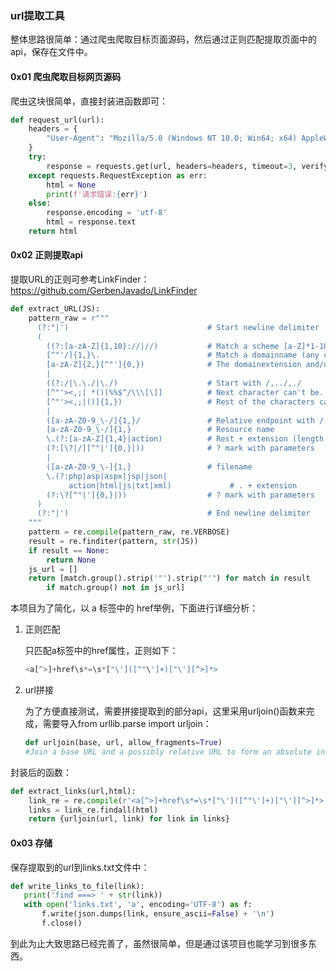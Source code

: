 ### url提取工具

整体思路很简单：通过爬虫爬取目标页面源码，然后通过正则匹配提取页面中的api，保存在文件中。



#### 0x01 爬虫爬取目标网页源码

爬虫这块很简单，直接封装进函数即可：

```python
def request_url(url):
    headers = {
        "User-Agent": "Mozilla/5.0 (Windows NT 10.0; Win64; x64) AppleWebKit/537.36 (KHTML, like Gecko) Chrome/74.0.3729.108 Safari/537.36"
    }
    try:
        response = requests.get(url, headers=headers, timeout=3, verify=False)
    except requests.RequestException as err:
        html = None
        print(f'请求错误:{err}')
    else:
        response.encoding = 'utf-8'
        html = response.text
    return html
```



#### 0x02 正则提取api

提取URL的正则可参考LinkFinder：https://github.com/GerbenJavado/LinkFinder

```python
def extract_URL(JS):
	pattern_raw = r"""
	  (?:"|')                               # Start newline delimiter
	  (
	    ((?:[a-zA-Z]{1,10}://|//)           # Match a scheme [a-Z]*1-10 or //
	    [^"'/]{1,}\.                        # Match a domainname (any character + dot)
	    [a-zA-Z]{2,}[^"']{0,})              # The domainextension and/or path
	    |
	    ((?:/|\.\./|\./)                    # Start with /,../,./
	    [^"'><,;| *()(%%$^/\\\[\]]          # Next character can't be...
	    [^"'><,;|()]{1,})                   # Rest of the characters can't be
	    |
	    ([a-zA-Z0-9_\-/]{1,}/               # Relative endpoint with /
	    [a-zA-Z0-9_\-/]{1,}                 # Resource name
	    \.(?:[a-zA-Z]{1,4}|action)          # Rest + extension (length 1-4 or action)
	    (?:[\?|/][^"|']{0,}|))              # ? mark with parameters
	    |
	    ([a-zA-Z0-9_\-]{1,}                 # filename
	    \.(?:php|asp|aspx|jsp|json|
	         action|html|js|txt|xml)             # . + extension
	    (?:\?[^"|']{0,}|))                  # ? mark with parameters
	  )
	  (?:"|')                               # End newline delimiter
	"""
	pattern = re.compile(pattern_raw, re.VERBOSE)
	result = re.finditer(pattern, str(JS))
	if result == None:
		return None
	js_url = []
	return [match.group().strip('"').strip("'") for match in result
		if match.group() not in js_url]
```



本项目为了简化，以 a 标签中的 href举例，下面进行详细分析：

1. 正则匹配

   只匹配a标签中的href属性，正则如下：

   ```python
   <a[^>]+href\s*=\s*["\']([^"\']+)["\'][^>]*>
   ```

2. url拼接

   为了方便直接测试，需要拼接提取到的部分api，这里采用urljoin()函数来完成，需要导入from urllib.parse import urljoin：

   ```python
   def urljoin(base, url, allow_fragments=True)
   #Join a base URL and a possibly relative URL to form an absolute interpretation of the latter
   ```

封装后的函数：

```python
def extract_links(url,html):
    link_re = re.compile(r'<a[^>]+href\s*=\s*["\']([^"\']+)["\'][^>]*>', re.I)
    links = link_re.findall(html)
    return {urljoin(url, link) for link in links}
```



#### 0x03 存储

保存提取到的url到links.txt文件中：

```python
def write_links_to_file(link):
   print('find ===> ' + str(link))
   with open('links.txt', 'a', encoding='UTF-8') as f:
       f.write(json.dumps(link, ensure_ascii=False) + '\n')
       f.close()
```



到此为止大致思路已经完善了，虽然很简单，但是通过该项目也能学习到很多东西。

